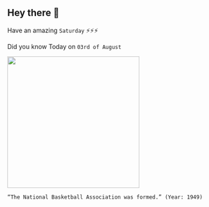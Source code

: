 ## Hey there 👋
Have an amazing `Saturday` ⚡⚡⚡

Did you know Today on `03rd of August`
 
 [<img src="https://api.time.com/wp-content/uploads/2016/05/160524-nba-anniversary-14.jpg" width="300" />](https://en.wikipedia.org/wiki/National_Basketball_Association) 
 ```
“The National Basketball Association was formed.” (Year: 1949)
```
